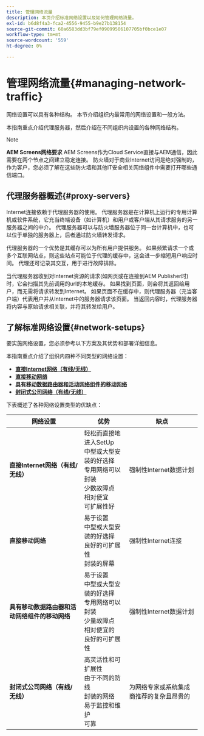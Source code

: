 ```yaml
---
title: 管理网络流量
description: 本页介绍标准网络设置以及如何管理网络流量。
exl-id: b6d8f4a3-fca2-4556-9455-b9e27b138154
source-git-commit: 60a6583dd3bf79ef09099506107705bf0bce1e07
workflow-type: tm+mt
source-wordcount: '559'
ht-degree: 0%

---
```


# 管理网络流量{#managing-network-traffic}

网络设置可以具有各种结构。 本节介绍组织内最常用的网络设置和一般方法。

本指南重点介绍代理服务器，然后介绍在不同组织内设置的各种网络结构。

>[!NOTE]
>**AEM Screens网络要求**
>AEM Screens作为Cloud Service直接与AEM通信，因此需要在两个节点之间建立稳定连接。 防火墙对于商业Internet访问是绝对强制的，作为客户，您必须了解在这些防火墙和其他IT安全相关网络组件中需要打开哪些通信端口。

## 代理服务器概述{#proxy-servers}

Internet连接依赖于代理服务器的使用。 代理服务器是在计算机上运行的专用计算机或软件系统，它充当终端设备（如计算机）和用户或客户端从其请求服务的另一服务器之间的中介。 代理服务器可以与防火墙服务器位于同一台计算机中，也可以位于单独的服务器上，后者通过防火墙转发请求。

代理服务器的一个优势是其缓存可以为所有用户提供服务。 如果频繁请求一个或多个互联网站点，则这些站点可能位于代理的缓存中，这会进一步缩短用户响应时间。 代理还可记录其交互，用于进行故障排除。

当代理服务器收到对Internet资源的请求(如网页或在连接到AEM Publisher时)时，它会扫描其先前调用的url的本地缓存。 如果找到页面，则会将其返回给用户，而无需将请求转发到Internet。 如果页面不在缓存中，则代理服务器（充当客户端）代表用户并从Internet中的服务器请求该页面。 当返回内容时，代理服务器将内容与原始请求相关联，并将其转发给用户。

## 了解标准网络设置{#network-setups}

要实施网络设置，您必须参考以下方案及其优势和部署详细信息。

本指南重点介绍了组织内四种不同类型的网络设置：

* **[直接Internet网络（有线/无线）](/help/using/direct-internet-network.md)**
* **[直接移动网络](/help/using/mobile-network.md)**
* **[具有移动数据路由器和活动网络组件的移动网络](/help/using/mobile-network-router.md)**
* **[封闭式公司网络（有线/无线）](/help/using/enclosed-corporate-network.md)**

下表概述了各种网络设置类型的优缺点：

| 网络设置 | 优势 | 缺点 |
|--- |--- |--- |
| **直接Internet网络（有线/无线）** | 轻松而直接地进入SetUp<br>中型或大型安装的好选择<br>专用网络可以封装<br>少数故障点<br>相对便宜<br>可扩展性好 | 强制性Internet数据计划 |
| **直接移动网络** | 易于设置<br>中型或大型安装的好选择<br>良好的可扩展性<br>封装的屏幕 | 强制性Internet连接 |
| **具有移动数据路由器和活动网络组件的移动网络** | 易于设置<br>中型或大型安装的好选择<br>专用网络可以封装<br>少量故障点<br>相对便宜的<br>良好的可扩展性 | 强制性Internet数据计划 |
| **封闭式公司网络（有线/无线）** | 高灵活性和可扩展性<br>由于不同的防线<br>封装的网络<br>易于监控和维护<br>可靠 | 为网络专家或系统集成商推荐的复杂且昂贵的<br> |
